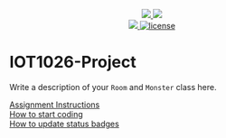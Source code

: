 <p align="center">
	<a href="https://github.com/rebeccaYMCG/IOT1026-Project/actions/workflows/ci.yml">
    <img src="https://github.com/rebeccaYMCG/IOT1026-Project/actions/workflows/ci.yml/badge.svg"/>
    </a>
	<a href="https://github.com/rebeccaYMCG/IOT1026-Project/actions/workflows/formatting.yml">
    <img src="https://github.com/rebeccaYMCG/IOT1026-Project/actions/workflows/formatting.yml/badge.svg"/>
	<br/>
    <a href="https://codecov.io/gh/rebeccaYMCG/IOT1026-Project" > 
    <img src="https://codecov.io/gh/rebeccaYMCG/IOT1026-Project/branch/main/graph/badge.svg?token=73BWRGBI8E"/> 
	<img title="MIT License" alt="license" src="https://img.shields.io/badge/license-MIT-informational?style=flat-square">	
    </a>
</p>

# IOT1026-Project
Write a description of your `Room` and `Monster` class here.

[Assignment Instructions](docs/instructions.md)  
[How to start coding](docs/how-to-use.md)  
[How to update status badges](docs/how-to-update-badges.md)
